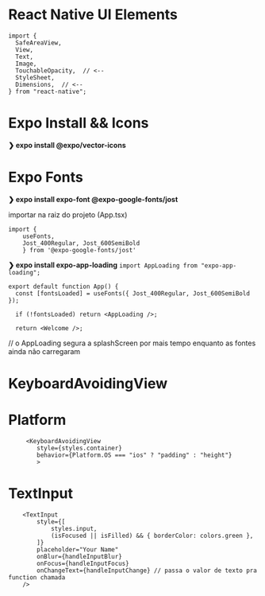 # React Native UI Elements

```
import {
  SafeAreaView,
  View,
  Text,
  Image,
  TouchableOpacity,  // <--
  StyleSheet,
  Dimensions,  // <--
} from "react-native";
```

# Expo Install && Icons

**❯ expo install @expo/vector-icons**

<Feather style={styles.buttonIcon} name="chevron-right" />

# Expo Fonts

**❯ expo install expo-font @expo-google-fonts/jost**

importar na raiz do projeto (App.tsx)

```
import {
	useFonts,
	Jost_400Regular, Jost_600SemiBold
	} from '@expo-google-fonts/jost'
```

**❯ expo install expo-app-loading**
`import AppLoading from "expo-app-loading";`

<AppLoading/>

```
export default function App() {
  const [fontsLoaded] = useFonts({ Jost_400Regular, Jost_600SemiBold });

  if (!fontsLoaded) return <AppLoading />;

  return <Welcome />;
```

// o AppLoading segura a splashScreen por mais tempo enquanto as fontes ainda não carregaram

# KeyboardAvoidingView

# Platform

```
     <KeyboardAvoidingView
        style={styles.container}
        behavior={Platform.OS === "ios" ? "padding" : "height"}
	    >
```

# TextInput

```
	<TextInput
		style={[
			styles.input,
			(isFocused || isFilled) && { borderColor: colors.green },
		]}
		placeholder="Your Name"
		onBlur={handleInputBlur}
		onFocus={handleInputFocus}
		onChangeText={handleInputChange} // passa o valor de texto pra function chamada
	/>
```
